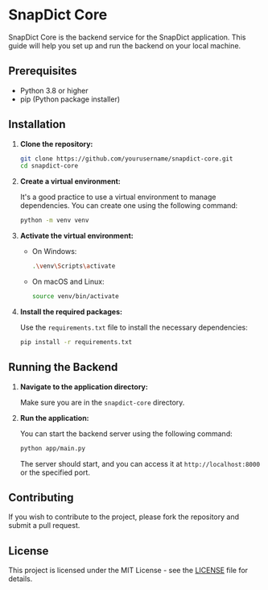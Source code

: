 # SnapDict Core

SnapDict Core is the backend service for the SnapDict application. This guide will help you set up and run the backend on your local machine.

## Prerequisites

- Python 3.8 or higher
- pip (Python package installer)

## Installation

1. **Clone the repository:**

   ```bash
   git clone https://github.com/yourusername/snapdict-core.git
   cd snapdict-core
   ```

2. **Create a virtual environment:**

   It's a good practice to use a virtual environment to manage dependencies. You can create one using the following command:

   ```bash
   python -m venv venv
   ```

3. **Activate the virtual environment:**

   - On Windows:

     ```bash
     .\venv\Scripts\activate
     ```

   - On macOS and Linux:

     ```bash
     source venv/bin/activate
     ```

4. **Install the required packages:**

   Use the `requirements.txt` file to install the necessary dependencies:

   ```bash
   pip install -r requirements.txt
   ```

## Running the Backend

1. **Navigate to the application directory:**

   Make sure you are in the `snapdict-core` directory.

2. **Run the application:**

   You can start the backend server using the following command:

   ```bash
   python app/main.py
   ```

   The server should start, and you can access it at `http://localhost:8000` or the specified port.

## Contributing

If you wish to contribute to the project, please fork the repository and submit a pull request.

## License

This project is licensed under the MIT License - see the [LICENSE](LICENSE) file for details.